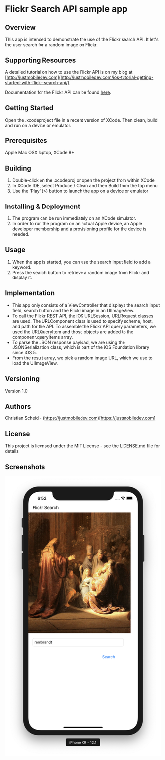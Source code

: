 # Flickr Search API sample app
## Overview
This app is intended to demonstrate the use of the Flickr search API. It let's the user search for a random image on Flickr.

## Supporting Resources
A detailed tutorial on how to use the Flickr API is on my blog at 
[http://justmobiledev.com](http://justmobiledev.com/ios-tutorial-getting-started-with-flickr-search-api/).

Documentation for the Flickr API can be found [here](https://www.flickr.com/services/api/).

## Getting Started
Open the .xcodeproject file in a recent version of XCode. Then clean, build and run on a device or emulator.

## Prerequisites
Apple Mac OSX laptop, XCode 8+

## Building
1. Double-click on the .xcodeproj or open the project from within XCode
2. In XCode IDE, select Produce / Clean and then Build from the top menu
3. Use the 'Play' (>) button to launch the app on a device or emulator

## Installing & Deployment
1. The program can be run immediately on an XCode simulator. 
2. In order to run the program on an actual Apple device, an Apple developer membership and a provisioning profile for the device is needed.

## Usage
1. When the app is started, you can use the search input field to add a keyword.
2. Press the search button to retrieve a random image from Flickr and display it.

## Implementation
* This app only consists of a ViewController that displays the search input field, search button and the Flickr image in an UIImageView.
* To call the Flickr REST API, the iOS URLSession, URLRequest classes are used. The URLComponent class is used to specify scheme, host, and path for the API. To assemble the Flickr API query parameters, we used the URLQueryItem and those objects are added to the componenr.queryItems array.
* To parse the JSON response payload, we are using the JSONSerialization class, which is part of the iOS Foundation library since iOS 5.
* From the result array, we pick a random image URL, which we use to load the UIImageView.

## Versioning
Version 1.0

## Authors
Christian Scheid - (https://justmobiledev.com)[https://justmobiledev.com]

## License
This project is licensed under the MIT License - see the LICENSE.md file for details

## Screenshots
![Flickr Search 1](screenshots/flickr-search-ss-1.png?raw=true "Flickr Search 1")



